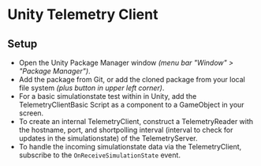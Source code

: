 # Unity Telemetry Client

## Setup
- Open the Unity Package Manager window _(menu bar "Window" > "Package Manager")_.
- Add the package from Git, or add the cloned package from your local file system _(plus button in upper left corner)_.
- For a basic simulationstate test within in Unity, add the TelemetryClientBasic Script as a component to a GameObject in your screen.
- To create an internal TelemetryClient, construct a TelemetryReader with the hostname, port, and shortpolling interval (interval to check for updates in the simulationstate) of the TelemetryServer.
- To handle the incoming simulationstate data via the TelemetryClient, subscribe to the `OnReceiveSimulationState` event.
